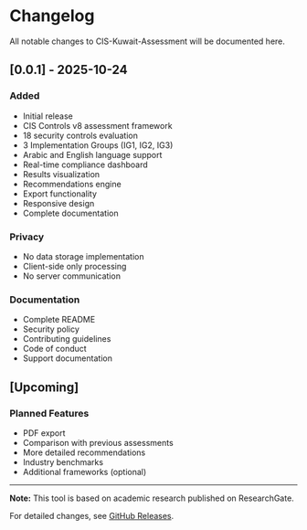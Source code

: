 # Changelog

All notable changes to CIS-Kuwait-Assessment will be documented here.

## [0.0.1] - 2025-10-24

### Added
- Initial release
- CIS Controls v8 assessment framework
- 18 security controls evaluation
- 3 Implementation Groups (IG1, IG2, IG3)
- Arabic and English language support
- Real-time compliance dashboard
- Results visualization
- Recommendations engine
- Export functionality
- Responsive design
- Complete documentation

### Privacy
- No data storage implementation
- Client-side only processing
- No server communication

### Documentation
- Complete README
- Security policy
- Contributing guidelines
- Code of conduct
- Support documentation

## [Upcoming]

### Planned Features
- PDF export
- Comparison with previous assessments
- More detailed recommendations
- Industry benchmarks
- Additional frameworks (optional)

---

**Note:** This tool is based on academic research published on ResearchGate.

For detailed changes, see [GitHub Releases](https://github.com/SiteQ8/CIS-Kuwait-Assessment/releases).
